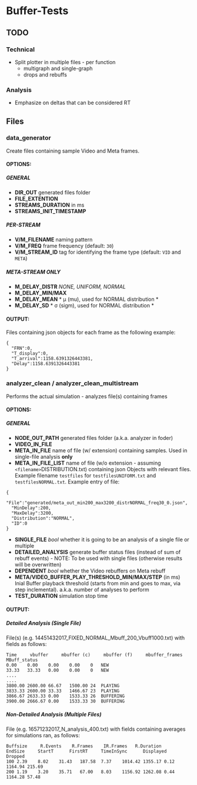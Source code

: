 # Buffer-Tests


## TODO

### Technical

 * Split plotter in multiple files - per function
   * multigraph and single-graph
   * drops and rebuffs

### Analysis

 * Emphasize on deltas that can be considered RT


## Files


### data_generator
Create files containing sample Video and Meta frames.

#### OPTIONS:
##### GENERAL 
* **DIR_OUT** generated files folder
* **FILE_EXTENTION** 
* **STREAMS_DURATION** in ms
* **STREAMS_INIT_TIMESTAMP**
##### PER-STREAM
* **V/M_FILENAME** naming pattern
* **V/M_FREQ** frame frequency (default: `30`)
* **V/M_STREAM_ID** tag for identifying the frame type (default: `VID` and `META`)
##### META-STREAM ONLY
* **M_DELAY_DISTR** *NONE, UNIFORM, NORMAL*
* **M_DELAY_MIN/MAX**
* **M_DELAY_MEAN** * μ (mu), used for NORMAL distribution *
* **M_DELAY_SD** * σ (sigm), used for NORMAL distribution *

#### OUTPUT:
Files containing json objects for each frame as the following example:
```
{
  "FRN":0,
  "T_display":0,
  "T_arrival":1158.6391326443381,
  "Delay":1158.6391326443381
}
```


### analyzer_clean / analyzer_clean_multistream
Performs the actual simulation - analyzes file(s) containing frames

#### OPTIONS:
##### GENERAL 
* **NODE_OUT_PATH** generated files folder (a.k.a. analyzer in foder)
* **VIDEO_IN_FILE**
* **META_IN_FILE** name of file (w/ extension) containing samples. Used in single-file analysis __only__
* **META_IN_FILE_LIST** name of file (w/o extension - assuming `<filename>`DISTRIBUTION.txt) containing json Objects with relevant files. Example filename `testfiles` for `testfilesUNIFORM.txt` and `testfilesNORMAL.txt`. Example entry of file:
```
{
  "File":"generated/meta_out_min200_max3200_distrNORMAL_freq30_0.json",
  "MinDelay":200,
  "MaxDelay":3200,
  "Distribution":"NORMAL",
  "ID":0
}
```
* **SINGLE_FILE** _bool_ whether it is going to be an analysis of a single file or multiple 
* **DETAILED_ANALYSIS** generate buffer status files (instead of sum of rebuff events) - NOTE: To be used with single files (otherwise results will be overwritten)
* **DEPENDENT** _bool_ whether the Video rebuffers on Meta rebuff
* **META/VIDEO_BUFFER_PLAY_THRESHOLD_MIN/MAX/STEP** (in ms) Inial Buffer playback threshold (starts from min and goes to max, via step inclemental). a.k.a. number of analyses to perform
* **TEST_DURATION** simulation stop time 

#### OUTPUT:
##### Detailed Analysis (Single File)
File(s) (e.g. 14451432017_FIXED_NORMAL_Mbuff_200_Vbuff1000.txt) with fields as follows:
```
Time 	 vbuffer 	 mbuffer (c) 	 mbuffer (f) 	 mbuffer_frames 	 MBuff_status
0.00	0.00	0.00	0.00	0	NEW
33.33	33.33	0.00	0.00	0	NEW
....
....
3800.00	2600.00	66.67	1500.00	24	PLAYING
3833.33	2600.00	33.33	1466.67	23	PLAYING
3866.67	2633.33	0.00	1533.33	26	BUFFERING
3900.00	2666.67	0.00	1533.33	30	BUFFERING
```
##### Non-Detailed Analysis (Multiple Files)
File (e.g. 16571232017_N_analysis_400.txt) with fields containing averages for simulations ran, as follows:
```
Buffsize 	 R.Events 	 R.Frames 	 IR.Frames 	 R.Duration 	 EndSize 	 StartT 	 FirstRT 	 TimeInSync 	 Displayed 	 Dropped 
100	2.39	8.02	31.43	187.58	7.37	1014.42	1355.17	0.12	1164.94	215.69
200	1.19	3.20	35.71	67.00	8.03	1156.92	1262.08	0.44	1164.28	57.48
```